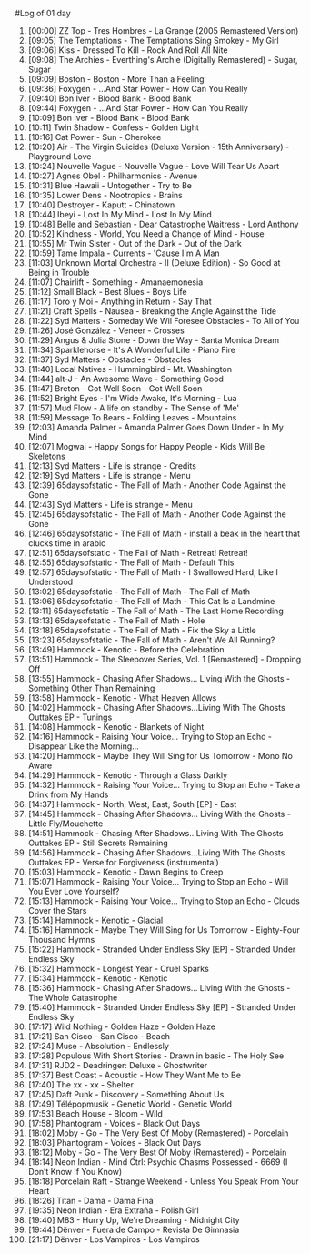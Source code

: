 #Log of 01 day

1. [00:00] ZZ Top - Tres Hombres - La Grange (2005 Remastered Version)
1. [09:05] The Temptations - The Temptations Sing Smokey - My Girl
1. [09:06] Kiss - Dressed To Kill - Rock And Roll All Nite
1. [09:08] The Archies - Everthing's Archie (Digitally Remastered) - Sugar, Sugar
1. [09:09] Boston - Boston - More Than a Feeling
1. [09:36] Foxygen - …And Star Power - How Can You Really
1. [09:40] Bon Iver - Blood Bank - Blood Bank
1. [09:44] Foxygen - …And Star Power - How Can You Really
1. [10:09] Bon Iver - Blood Bank - Blood Bank
1. [10:11] Twin Shadow - Confess - Golden Light
1. [10:16] Cat Power - Sun - Cherokee
1. [10:20] Air - The Virgin Suicides (Deluxe Version - 15th Anniversary) - Playground Love
1. [10:24] Nouvelle Vague - Nouvelle Vague - Love Will Tear Us Apart
1. [10:27] Agnes Obel - Philharmonics - Avenue
1. [10:31] Blue Hawaii - Untogether - Try to Be
1. [10:35] Lower Dens - Nootropics - Brains
1. [10:40] Destroyer - Kaputt - Chinatown
1. [10:44] Ibeyi - Lost In My Mind - Lost In My Mind
1. [10:48] Belle and Sebastian - Dear Catastrophe Waitress - Lord Anthony
1. [10:52] Kindness - World, You Need a Change of Mind - House
1. [10:55] Mr Twin Sister - Out of the Dark - Out of the Dark
1. [10:59] Tame Impala - Currents - 'Cause I'm A Man
1. [11:03] Unknown Mortal Orchestra - II (Deluxe Edition) - So Good at Being in Trouble
1. [11:07] Chairlift - Something - Amanaemonesia
1. [11:12] Small Black - Best Blues - Boys Life
1. [11:17] Toro y Moi - Anything in Return - Say That
1. [11:21] Craft Spells - Nausea - Breaking the Angle Against the Tide
1. [11:22] Syd Matters - Someday We Wil Foresee Obstacles - To All of You
1. [11:26] José González - Veneer - Crosses
1. [11:29] Angus & Julia Stone - Down the Way - Santa Monica Dream
1. [11:34] Sparklehorse - It's A Wonderful Life - Piano Fire
1. [11:37] Syd Matters - Obstacles - Obstacles
1. [11:40] Local Natives - Hummingbird - Mt. Washington
1. [11:44] alt-J - An Awesome Wave - Something Good
1. [11:47] Breton - Got Well Soon - Got Well Soon
1. [11:52] Bright Eyes - I'm Wide Awake, It's Morning - Lua
1. [11:57] Mud Flow - A life on standby - The Sense of 'Me'
1. [11:59] Message To Bears - Folding Leaves - Mountains
1. [12:03] Amanda Palmer - Amanda Palmer Goes Down Under - In My Mind
1. [12:07] Mogwai - Happy Songs for Happy People - Kids Will Be Skeletons
1. [12:13] Syd Matters - Life is strange - Credits
1. [12:19] Syd Matters - Life is strange - Menu
1. [12:39] 65daysofstatic - The Fall of Math - Another Code Against the Gone
1. [12:43] Syd Matters - Life is strange - Menu
1. [12:45] 65daysofstatic - The Fall of Math - Another Code Against the Gone
1. [12:46] 65daysofstatic - The Fall of Math - install a beak in the heart that clucks time in arabic
1. [12:51] 65daysofstatic - The Fall of Math - Retreat! Retreat!
1. [12:55] 65daysofstatic - The Fall of Math - Default This
1. [12:57] 65daysofstatic - The Fall of Math - I Swallowed Hard, Like I Understood
1. [13:02] 65daysofstatic - The Fall of Math - The Fall of Math
1. [13:06] 65daysofstatic - The Fall of Math - This Cat Is a Landmine
1. [13:11] 65daysofstatic - The Fall of Math - The Last Home Recording
1. [13:13] 65daysofstatic - The Fall of Math - Hole
1. [13:18] 65daysofstatic - The Fall of Math - Fix the Sky a Little
1. [13:23] 65daysofstatic - The Fall of Math - Aren't We All Running?
1. [13:49] Hammock - Kenotic - Before the Celebration
1. [13:51] Hammock - The Sleepover Series, Vol. 1 [Remastered] - Dropping Off
1. [13:55] Hammock - Chasing After Shadows... Living With the Ghosts - Something Other Than Remaining
1. [13:58] Hammock - Kenotic - What Heaven Allows
1. [14:02] Hammock - Chasing After Shadows...Living With The Ghosts Outtakes EP - Tunings
1. [14:08] Hammock - Kenotic - Blankets of Night
1. [14:16] Hammock - Raising Your Voice... Trying to Stop an Echo - Disappear Like the Morning…
1. [14:20] Hammock - Maybe They Will Sing for Us Tomorrow - Mono No Aware
1. [14:29] Hammock - Kenotic - Through a Glass Darkly
1. [14:32] Hammock - Raising Your Voice... Trying to Stop an Echo - Take a Drink from My Hands
1. [14:37] Hammock - North, West, East, South [EP] - East
1. [14:45] Hammock - Chasing After Shadows... Living With the Ghosts - Little Fly/Mouchette
1. [14:51] Hammock - Chasing After Shadows...Living With The Ghosts Outtakes EP - Still Secrets Remaining
1. [14:56] Hammock - Chasing After Shadows...Living With The Ghosts Outtakes EP - Verse for Forgiveness (instrumental)
1. [15:03] Hammock - Kenotic - Dawn Begins to Creep
1. [15:07] Hammock - Raising Your Voice... Trying to Stop an Echo - Will You Ever Love Yourself?
1. [15:13] Hammock - Raising Your Voice... Trying to Stop an Echo - Clouds Cover the Stars
1. [15:14] Hammock - Kenotic - Glacial
1. [15:16] Hammock - Maybe They Will Sing for Us Tomorrow - Eighty-Four Thousand Hymns
1. [15:22] Hammock - Stranded Under Endless Sky [EP] - Stranded Under Endless Sky
1. [15:32] Hammock - Longest Year - Cruel Sparks
1. [15:34] Hammock - Kenotic - Kenotic
1. [15:36] Hammock - Chasing After Shadows... Living With the Ghosts - The Whole Catastrophe
1. [15:40] Hammock - Stranded Under Endless Sky [EP] - Stranded Under Endless Sky
1. [17:17] Wild Nothing - Golden Haze - Golden Haze
1. [17:21] San Cisco - San Cisco - Beach
1. [17:24] Muse - Absolution - Endlessly
1. [17:28] Populous With Short Stories - Drawn in basic - The Holy See
1. [17:31] RJD2 - Deadringer: Deluxe - Ghostwriter
1. [17:37] Best Coast - Acoustic - How They Want Me to Be
1. [17:40] The xx - xx - Shelter
1. [17:45] Daft Punk - Discovery - Something About Us
1. [17:49] Télépopmusik - Genetic World - Genetic World
1. [17:53] Beach House - Bloom - Wild
1. [17:58] Phantogram - Voices - Black Out Days
1. [18:02] Moby - Go - The Very Best Of Moby (Remastered) - Porcelain
1. [18:03] Phantogram - Voices - Black Out Days
1. [18:12] Moby - Go - The Very Best Of Moby (Remastered) - Porcelain
1. [18:14] Neon Indian - Mind Ctrl: Psychic Chasms Possessed - 6669 (I Don’t Know If You Know)
1. [18:18] Porcelain Raft - Strange Weekend - Unless You Speak From Your Heart
1. [18:26] Titan - Dama - Dama Fina
1. [19:35] Neon Indian - Era Extraña - Polish Girl
1. [19:40] M83 - Hurry Up, We're Dreaming - Midnight City
1. [19:44] Dënver - Fuera de Campo - Revista De Gimnasia
1. [21:17] Dënver - Los Vampiros - Los Vampiros

